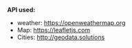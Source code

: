 **API used:**

* weather: https://openweathermap.org
* Map: https://leafletjs.com
* Cities: http://geodata.solutions